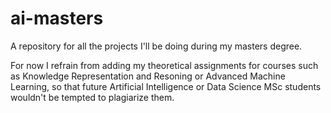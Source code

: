 # ai-masters
A repository for all the projects I'll be doing during my masters degree.

For now I refrain from adding my theoretical assignments for courses such as Knowledge Representation and Resoning or Advanced Machine Learning, so that future Artificial Intelligence or Data Science MSc students wouldn't be tempted to plagiarize them.
